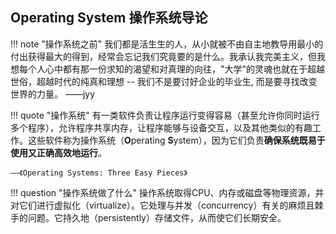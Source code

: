 ## **O**perating **S**ystem 操作系统导论

!!! note "操作系统之前"
    我们都是活生生的人，从小就被不由自主地教导用最小的付出获得最大的得到，经常会忘记我们究竟要的是什么。我承认我完美主义，但我想每个人心中都有那一份求知的渴望和对真理的向往，"大学"的灵魂也就在于超越世俗，超越时代的纯真和理想 -- 我们不是要讨好企业的毕业生, 而是要寻找改变世界的力量。 ——jyy

!!! quote "操作系统"
    有一类软件负责让程序运行变得容易（甚至允许你同时运行多个程序），允许程序共享内存，让程序能够与设备交互，以及其他类似的有趣工作。这些软件称为操作系统（**O**perating **S**ystem），因为它们负责**确保系统既易于使用又正确高效地运行**。
    
    ——《Operating Systems: Three Easy Pieces》

!!! question "操作系统做了什么"
    操作系统取得CPU、内存或磁盘等物理资源，并对它们进行虚拟化（virtualize）。它处理与并发（concurrency）有关的麻烦且棘手的问题。它持久地（persistently）存储文件，从而使它们长期安全。